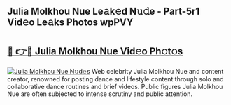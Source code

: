 ## Julia Molkhou Nue Le𝚊k𝚎d N𝚞𝚍e - Part-5r1 Vid𝚎o Le𝚊ks Photos wpPVY

# <h2><a href="http://fbag6o.evod.top/?m=Julia+Molkhou+Nue">🔗 👉🔴 Julia Molkhou Nue Vid𝚎o Ph𝚘t𝚘s</a></h2>

[![Julia Molkhou Nue N𝚞d𝚎s](https://i.imgur.com/8V9OHl7.gif)](http://fbag6o.evod.top/?m=Julia+Molkhou+Nue)
Web celebrity Julia Molkhou Nue and content creator, renowned for posting dance and lifestyle content through solo and collaborative dance routines and brief videos. Public figures Julia Molkhou Nue are often subjected to intense scrutiny and public attention. 
